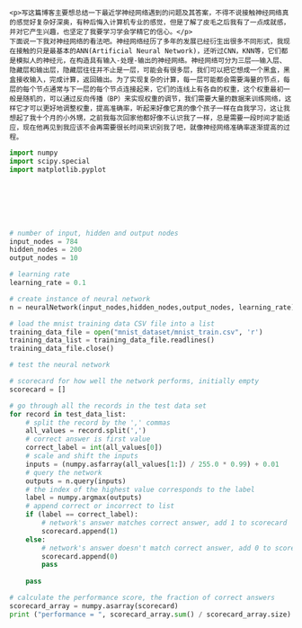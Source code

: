     <p>写这篇博客主要想总结一下最近学神经网络遇到的问题及其答案，不得不说接触神经网络真的感觉好复杂好深奥，有种后悔入计算机专业的感觉，但是了解了皮毛之后我有了一点成就感，并对它产生兴趣，也坚定了我要学习学会学精它的信心。</p>
    下面说一下我对神经网络的看法吧。神经网络经历了多年的发展已经衍生出很多不同形式，我现在接触的只是最基本的ANN(Artificial Neural Network)，还听过CNN，KNN等，它们都是模拟人的神经元，在构造具有输入-处理-输出的神经网络。神经网络可分为三层——输入层、隐藏层和输出层，隐藏层往往并不止是一层，可能会有很多层，我们可以把它想成一个黑盒，黑盒接收输入，完成计算，返回输出。为了实现复杂的计算，每一层可能都会需要海量的节点，每层的每个节点通常与下一层的每个节点连接起来，它们的连线上有各自的权重，这个权重最初一般是随机的，可以通过反向传播（BP）来实现权重的调节，我们需要大量的数据来训练网络，这样它才可以更好地调整权重，提高准确率，听起来好像它真的像个孩子一样在自我学习，这让我想起了我十个月的小外甥，之前我每次回家他都好像不认识我了一样，总是需要一段时间才能适应，现在他再见到我应该不会再需要很长时间来识别我了吧，就像神经网络准确率逐渐提高的过程。



```python
import numpy
import scipy.special
import matplotlib.pyplot 







# number of input, hidden and output nodes
input_nodes = 784
hidden_nodes = 200
output_nodes = 10

# learning rate
learning_rate = 0.1

# create instance of neural network
n = neuralNetwork(input_nodes,hidden_nodes,output_nodes, learning_rate)

# load the mnist training data CSV file into a list
training_data_file = open("mnist_dataset/mnist_train.csv", 'r')
training_data_list = training_data_file.readlines()
training_data_file.close()

# test the neural network

# scorecard for how well the network performs, initially empty
scorecard = []

# go through all the records in the test data set
for record in test_data_list:
    # split the record by the ',' commas
    all_values = record.split(',')
    # correct answer is first value
    correct_label = int(all_values[0])
    # scale and shift the inputs
    inputs = (numpy.asfarray(all_values[1:]) / 255.0 * 0.99) + 0.01
    # query the network
    outputs = n.query(inputs)
    # the index of the highest value corresponds to the label
    label = numpy.argmax(outputs)
    # append correct or incorrect to list
    if (label == correct_label):
        # network's answer matches correct answer, add 1 to scorecard
        scorecard.append(1)
    else:
        # network's answer doesn't match correct answer, add 0 to scorecard
        scorecard.append(0)
        pass
    
    pass

# calculate the performance score, the fraction of correct answers
scorecard_array = numpy.asarray(scorecard)
print ("performance = ", scorecard_array.sum() / scorecard_array.size)
```
